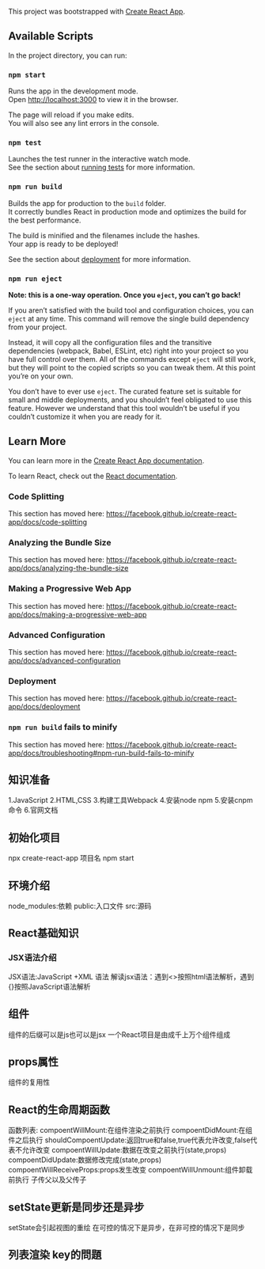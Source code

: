 This project was bootstrapped with [Create React App](https://github.com/facebook/create-react-app).

## Available Scripts

In the project directory, you can run:

### `npm start`

Runs the app in the development mode.<br />
Open [http://localhost:3000](http://localhost:3000) to view it in the browser.

The page will reload if you make edits.<br />
You will also see any lint errors in the console.

### `npm test`

Launches the test runner in the interactive watch mode.<br />
See the section about [running tests](https://facebook.github.io/create-react-app/docs/running-tests) for more information.

### `npm run build`

Builds the app for production to the `build` folder.<br />
It correctly bundles React in production mode and optimizes the build for the best performance.

The build is minified and the filenames include the hashes.<br />
Your app is ready to be deployed!

See the section about [deployment](https://facebook.github.io/create-react-app/docs/deployment) for more information.

### `npm run eject`

**Note: this is a one-way operation. Once you `eject`, you can’t go back!**

If you aren’t satisfied with the build tool and configuration choices, you can `eject` at any time. This command will remove the single build dependency from your project.

Instead, it will copy all the configuration files and the transitive dependencies (webpack, Babel, ESLint, etc) right into your project so you have full control over them. All of the commands except `eject` will still work, but they will point to the copied scripts so you can tweak them. At this point you’re on your own.

You don’t have to ever use `eject`. The curated feature set is suitable for small and middle deployments, and you shouldn’t feel obligated to use this feature. However we understand that this tool wouldn’t be useful if you couldn’t customize it when you are ready for it.

## Learn More

You can learn more in the [Create React App documentation](https://facebook.github.io/create-react-app/docs/getting-started).

To learn React, check out the [React documentation](https://reactjs.org/).

### Code Splitting

This section has moved here: https://facebook.github.io/create-react-app/docs/code-splitting

### Analyzing the Bundle Size

This section has moved here: https://facebook.github.io/create-react-app/docs/analyzing-the-bundle-size

### Making a Progressive Web App

This section has moved here: https://facebook.github.io/create-react-app/docs/making-a-progressive-web-app

### Advanced Configuration

This section has moved here: https://facebook.github.io/create-react-app/docs/advanced-configuration

### Deployment

This section has moved here: https://facebook.github.io/create-react-app/docs/deployment

### `npm run build` fails to minify

This section has moved here: https://facebook.github.io/create-react-app/docs/troubleshooting#npm-run-build-fails-to-minify

## 知识准备
1.JavaScript
2.HTML,CSS
3.构建工具Webpack
4.安装node npm
5.安装cnpm命令
6.官网文档

## 初始化项目
npx create-react-app 项目名
npm start

## 环境介绍
node_modules:依赖
public:入口文件
src:源码

## React基础知识
### JSX语法介绍
JSX语法:JavaScript +XML 语法
解读jsx语法：遇到<>按照html语法解析，遇到{}按照JavaScript语法解析

## 组件
组件的后缀可以是js也可以是jsx
一个React项目是由成千上万个组件组成

## props属性
组件的复用性

## React的生命周期函数
函数列表:
compoentWillMount:在组件渲染之前执行
compoentDidMount:在组件之后执行
shouldCompoentUpdate:返回true和false,true代表允许改变,false代表不允许改变
compoentWillUpdate:数据在改变之前执行(state,props)
compoentDidUpdate:数据修改完成(state,props)
compoentWillReceiveProps:props发生改变
compoentWillUnmount:组件卸载前执行
子传父以及父传子

## setState更新是同步还是异步
setState会引起视图的重绘
在可控的情况下是异步，在非可控的情况下是同步

## 列表渲染 key的問題